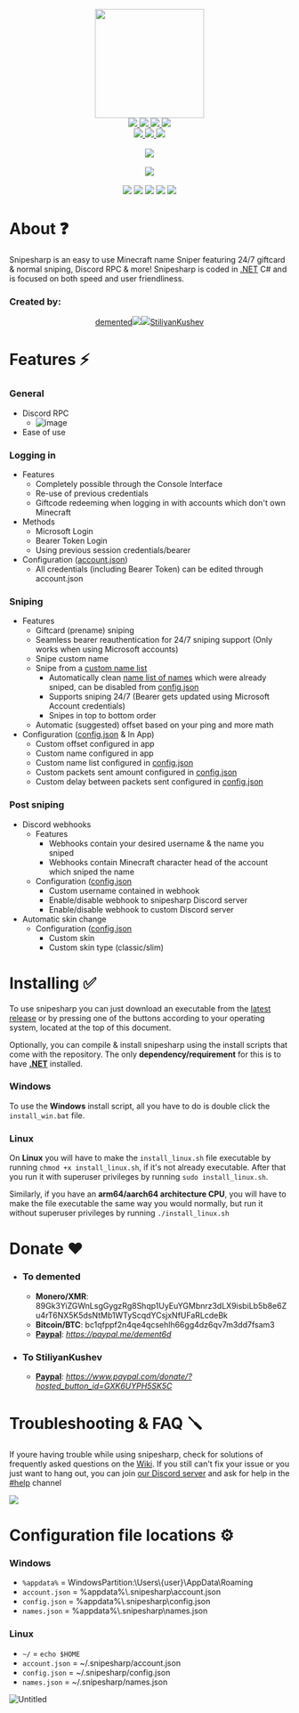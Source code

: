 <p align="center">
  <a href="#about-">
    <img src="https://user-images.githubusercontent.com/93228501/155908335-803039d4-85bc-4407-9a59-5de88ec49d40.png" height="196" width="196">
  </a>
  <br/>
  
  <a href="https://github.com/snipesharp/snipesharp/releases/download/v1.5.1/sha256sums.txt">
    <img src="https://img.shields.io/badge/sha256sums-%231a6eef?style=flat-square"</img>
  </a>
  <a href="https://github.com/snipesharp/snipesharp/releases/download/v1.5.1/snipesharp_linux-x86-64-v1.5.1">
    <img src="https://img.shields.io/badge/_linux-v1.5.1-%231a6eef?style=flat-square&logo=linux&logoWidth=20&logoColor=white"</img>
  </a>
  <a href="https://github.com/snipesharp/snipesharp/releases/download/v1.5.1/snipesharp_mac-os-x86-64-v1.5.1">
    <img src="https://img.shields.io/badge/_mac_os-v1.5.1-%231a6eef?style=flat-square&logo=apple&logoWidth=20&logoColor=white"</img>
  </a>
  <a href="https://github.com/snipesharp/snipesharp/releases/download/v1.5.1/snipesharp_win-x86-64-v1.5.1.exe">
    <img src="https://img.shields.io/badge/_windows-v1.5.1-%231a6eef?style=flat-square&logo=windows&logoWidth=20&logoColor=white"</img>
  </a>
  <br/>
  <a href="https://github.com/snipesharp/snipesharp/releases/download/v1.5.1/snipesharp_linux-arm64-v1.5.1">
    <img src="https://img.shields.io/badge/linux_arm64-v1.5.1-%23015fa1?style=flat-square&logo=linux&logoWidth=20&logoColor=white"</img>
  </a>
  <a href="https://github.com/snipesharp/snipesharp/releases/download/v1.5.1/snipesharp_mac-os-arm64-v1.5.1">
    <img src="https://img.shields.io/badge/mac_os_arm64-v1.5.1-%23015fa1?style=flat-square&logo=apple&logoWidth=20&logoColor=white"</img>
  </a>
  <a href="https://github.com/snipesharp/snipesharp/releases/download/v1.5.1/snipesharp_win-arm64-v1.5.1.exe">
    <img src="https://img.shields.io/badge/windows_arm64-v1.5.1-%23015fa1?style=flat-square&logo=windows&logoWidth=20&logoColor=white"</img>
  </a>
  <br><br>
  <a href="#donate-%EF%B8%8F">
    <img src="https://img.shields.io/badge/❤️_donate_❤️-%230b2a53?style=for-the-badge">
  </a>
  <br/><br/>
  <a href="https://discord.gg/ptFvZ8AYuU">
    <img src="https://img.shields.io/discord/943483411597758494?color=567CFF&label=discord&logo=discord&logoColor=ffffff&style=for-the-badge">
  </a>
  <br/><br/>
  <img src="https://img.shields.io/github/contributors/snipesharp/snipesharp?style=flat&color=e17800&label=developers&logo=github">
  <img src="https://img.shields.io/github/sponsors/snipesharp?style=flat&logo=github">
  <img src="https://img.shields.io/github/downloads/snipesharp/snipesharp/total?color=1aaf19&logo=github&label=downloads&style=flat">
  <img src="https://img.shields.io/github/stars/snipesharp?color=d7b608&logo=github&style=flat">
  <img src="https://img.shields.io/github/issues/snipesharp/snipesharp?style=flat&color=0e3351&logo=github">
</p>

# About ❓
Snipesharp is an easy to use Minecraft name Sniper featuring 24/7 giftcard & normal sniping, Discord RPC & more! Snipesharp is coded in [.NET](https://dotnet.microsoft.com/en-us/) C# and is focused on both speed and user friendliness.

### Created by:

<p align="center">
<a href="https://namemc.com/profile/dement6d.1">demented<img src="https://mc-heads.net/head/a5aee899-2d82-4594-aed1-f547178db6c0/100"></img></a><a href="https://github.com/StiliyanKushev"><img src="https://i.imgur.com/lMWqAlH.png">StiliyanKushev</img></a>
</p>

# Features ⚡
### General
- Discord RPC
    - ![image](https://user-images.githubusercontent.com/93228501/155626988-fed009c7-9e79-47a9-9d9d-22b86e3295eb.png)
- Ease of use
### Logging in
- Features
  - Completely possible through the Console Interface
  - Re-use of previous credentials
  - Giftcode redeeming when logging in with accounts which don't own Minecraft
- Methods
  - Microsoft Login
  - Bearer Token Login
  - Using previous session credentials/bearer
- Configuration ([account.json](#configuration-file-locations-%EF%B8%8F))
  - All credentials (including Bearer Token) can be edited through account.json
### Sniping
- Features
  - Giftcard (prename) sniping
  - Seamless bearer reauthentication for 24/7 sniping support (Only works when using Microsoft accounts)
  - Snipe custom name
  - Snipe from a [custom name list](#configuration-file-locations-%EF%B8%8F)
    - Automatically clean [name list of names](#configuration-file-locations-%EF%B8%8F) which were already sniped, can be disabled from [config.json](#configuration-file-locations-%EF%B8%8F)
    - Supports sniping 24/7 (Bearer gets updated using Microsoft Account credentials)
    - Snipes in top to bottom order
  - Automatic (suggested) offset based on your ping and more math
- Configuration ([config.json](#configuration-file-locations-%EF%B8%8F) & In App)
  - Custom offset configured in app
  - Custom name configured in app
  - Custom name list configured in [config.json](#configuration-file-locations-%EF%B8%8F)
  - Custom packets sent amount configured in [config.json](#configuration-file-locations-%EF%B8%8F)
  - Custom delay between packets sent configured in [config.json](#configuration-file-locations-%EF%B8%8F)
### Post sniping
- Discord webhooks
  - Features
    - Webhooks contain your desired username & the name you sniped
    - Webhooks contain Minecraft character head of the account which sniped the name
  - Configuration ([config.json](#configuration-file-locations-%EF%B8%8F)
    - Custom username contained in webhook
    - Enable/disable webhook to snipesharp Discord server
    - Enable/disable webhook to custom Discord server
- Automatic skin change
  - Configuration ([config.json](#configuration-file-locations-%EF%B8%8F)
    - Custom skin
    - Custom skin type (classic/slim)

# Installing ✅
To use snipesharp you can just download an executable from the [latest release](https://github.com/snipesharp/snipesharp/releases/tag/v1.5.1) or by pressing one of the buttons according to your operating system, located at the top of this document.

Optionally, you can compile & install snipesharp using the install scripts that come with the repository. The only **dependency/requirement** for this is to have **[.NET](https://dotnet.microsoft.com/en-us/)** installed.

### Windows
To use the **Windows** install script, all you have to do is double click the `install_win.bat` file.

### Linux
On **Linux** you will have to make the `install_linux.sh` file executable by running `chmod +x install_linux.sh`, if it's not already executable. After that you run it with superuser privileges by running `sudo install_linux.sh`.

Similarly, if you have an **arm64/aarch64 architecture CPU**, you will have to make the file executable the same way you would normally, but run it without superuser privileges by running `./install_linux.sh`

# Donate ❤️
- ### To demented
  - **Monero/XMR**: 89Gk3YiZGWnLsgGygzRg8Shqp1UyEuYGMbnrz3dLX9isbiLb5b8e6Zu4rT6NX5K5dsNtMb1WTyScqdYCsjxNfUFaRLcdeBk
  - **Bitcoin/BTC**: bc1qfppf2n4qe4qcsehlh66gg4dz6qv7m3dd7fsam3
  - **[Paypal](https://paypal.me/dement6d)**: _https://paypal.me/dement6d_
- ### To StiliyanKushev
  - **[Paypal](https://www.paypal.com/donate/?hosted_button_id=GXK6UYPH5SK5C)**: _https://www.paypal.com/donate/?hosted_button_id=GXK6UYPH5SK5C_

# Troubleshooting & FAQ 🪛
If youre having trouble while using snipesharp, check for solutions of frequently asked questions on the [Wiki](https://github.com/snipesharp/snipesharp/wiki).
If you still can't fix your issue or you just want to hang out, you can join [our Discord server](https://discord.gg/ptFvZ8AYuU) and ask for help in the [#help](https://discord.com/channels/943483411597758494/943583091878932491) channel

<a href="https://discord.gg/ptFvZ8AYuU">
    <img src="https://img.shields.io/discord/943483411597758494?color=567CFF&label=discord&logo=discord&logoColor=ffffff&style=for-the-badge">
</a>

# Configuration file locations ⚙️
### Windows
- `%appdata%` = WindowsPartition:\\Users\\{user}\\AppData\\Roaming
- `account.json` = %appdata%\\.snipesharp\\account.json
- `config.json` = %appdata%\\.snipesharp\\config.json
- `names.json` = %appdata%\\.snipesharp\\names.json
### Linux
- `~/` = `echo $HOME`
- `account.json` = ~/.snipesharp/account.json
- `config.json` = ~/.snipesharp/config.json
- `names.json` = ~/.snipesharp/names.json



![Untitled](https://user-images.githubusercontent.com/93228501/155002588-ab6d285d-2a5d-4ba1-86ac-85a35a253289.gif)
